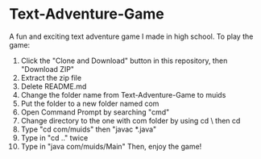 # Text-Adventure-Game
A fun and exciting text adventure game I made in high school.
To play the game:
1. Click the "Clone and Download" button in this repository, then "Download ZIP"
2. Extract the zip file
3. Delete README.md
4. Change the folder name from Text-Adventure-Game to muids
5. Put the folder to a new folder named com
6. Open Command Prompt by searching "cmd"
7. Change directory to the one with com folder by using cd \ then cd <your-folder-path>
8. Type "cd com/muids" then "javac *.java"
9. Type in "cd .." twice
10. Type in "java com/muids/Main"
Then, enjoy the game!
